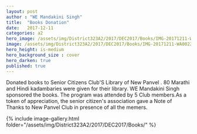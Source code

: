 ```yaml
---
layout: post
author : "WE Mandakini Singh"
title:  "Books Donation"
date:   2017-12-11 
categories: a2
hero_image: /assets/img/District323A2/2017/DEC2017/Books/IMG-20171211-WA0022.jpg
image: /assets/img/District323A2/2017/DEC2017/Books/IMG-20171211-WA0022.jpg
hero_height: is-medium
hero_background_size : cover
hero_darken: true
published: true
---
```


Donated books to Senior Citizens Club'S Library of New Panvel . 80 Marathi and Hindi kadambaries were given for their library. WE Mandakini Singh sponsored the books. The program was attended by 5 Club members.As a token of appreciation, the senior citizen's association gave a Note of Thanks to New Panvel Club in presence of all the memers. 

{% include image-gallery.html folder="/assets/img/District323A2/2017/DEC2017/Books/" %}